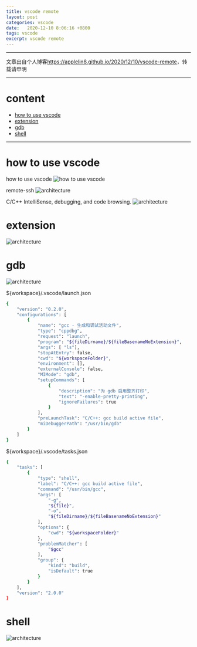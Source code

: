 ```yaml
---
title: vscode remote
layout: post
categories: vscode
date:   2020-12-10 8:06:16 +0800
tags: vscode
excerpt: vscode remote
---
```

--------------------
文章出自个人博客<https://applelin8.github.io/2020/12/10/vscode-remote>，转载请申明

------------------


# content <span id="home">

* [how to use vscode](#1)
* [extension](#2)
* [gdb](#3)
* [shell](#4)

  
----------------------------
# how to use vscode <span id="1">

how to use vscode
![how to use vscode](https://AppleLin8.github.io/assets/img/blog/vscode/vscode_extension.png)

remote-ssh
![architecture](https://AppleLin8.github.io/assets/img/blog/vscode/remote_ssh.png)


C/C++ IntelliSense, debugging, and code browsing.
![architecture](https://AppleLin8.github.io/assets/img/blog/vscode/remote-ssh_c_cpp_intellisense.png)

# extension <span id="2">

![architecture](https://AppleLin8.github.io/assets/img/blog/vscode/extension.png)

# gdb <span id="3">

![architecture](https://AppleLin8.github.io/assets/img/blog/vscode/gdb.png)

${workspace}/.vscode/launch.json

```bash
{
    "version": "0.2.0",
    "configurations": [
        {
            "name": "gcc - 生成和调试活动文件",
            "type": "cppdbg",
            "request": "launch",
            "program": "${fileDirname}/${fileBasenameNoExtension}",
            "args": [ "ls"],
            "stopAtEntry": false,
            "cwd": "${workspaceFolder}",
            "environment": [],
            "externalConsole": false,
            "MIMode": "gdb",
            "setupCommands": [
                {
                    "description": "为 gdb 启用整齐打印",
                    "text": "-enable-pretty-printing",
                    "ignoreFailures": true
                }
            ],
            "preLaunchTask": "C/C++: gcc build active file",
            "miDebuggerPath": "/usr/bin/gdb"
        }
    ]
}
```

${workspace}/.vscode/tasks.json

```bash
{
    "tasks": [
        {
            "type": "shell",
            "label": "C/C++: gcc build active file",
            "command": "/usr/bin/gcc",
            "args": [
                "-g",
                "${file}",
                "-o",
                "${fileDirname}/${fileBasenameNoExtension}"
            ],
            "options": {
                "cwd": "${workspaceFolder}"
            },
            "problemMatcher": [
                "$gcc"
            ],
            "group": {
                "kind": "build",
                "isDefault": true
            }
        }
    ],
    "version": "2.0.0"
}
```



# shell <span id="4">

![architecture](https://AppleLin8.github.io/assets/img/blog/vscode/log_sh.png)